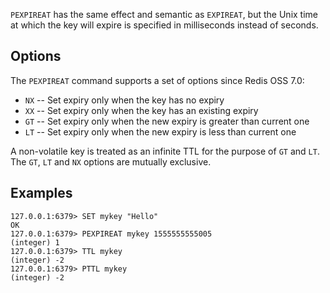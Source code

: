 `PEXPIREAT` has the same effect and semantic as `EXPIREAT`, but the Unix time at
which the key will expire is specified in milliseconds instead of seconds.

## Options

The `PEXPIREAT` command supports a set of options since Redis OSS 7.0:

* `NX` -- Set expiry only when the key has no expiry
* `XX` -- Set expiry only when the key has an existing expiry
* `GT` -- Set expiry only when the new expiry is greater than current one
* `LT` -- Set expiry only when the new expiry is less than current one

A non-volatile key is treated as an infinite TTL for the purpose of `GT` and `LT`.
The `GT`, `LT` and `NX` options are mutually exclusive.

## Examples

```valkey-cli
127.0.0.1:6379> SET mykey "Hello"
OK
127.0.0.1:6379> PEXPIREAT mykey 1555555555005
(integer) 1
127.0.0.1:6379> TTL mykey
(integer) -2
127.0.0.1:6379> PTTL mykey
(integer) -2
```
